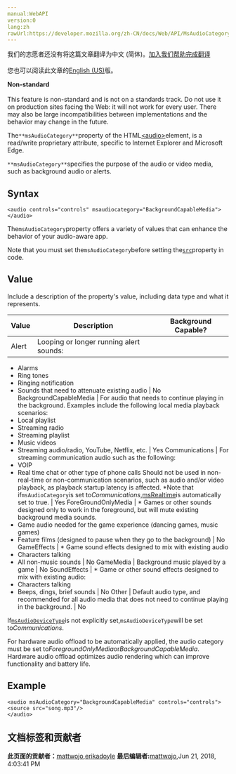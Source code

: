 ```yaml
---
manual:WebAPI
version:0
lang:zh
rawUrl:https://developer.mozilla.org/zh-CN/docs/Web/API/MsAudioCategory
---
```




<bdi>我们的志愿者还没有将这篇文章翻译为<bdi>中文 (简体)</bdi>。[加入我们帮助完成翻译](%15263 "")<br></br>您也可以阅读此文章的[English (US)](%15264 "")版。</bdi>






**Non-standard**<br></br>This feature is non-standard and is not on a standards track. Do not use it on production sites facing the Web: it will not work for every user. There may also be large incompatibilities between implementations and the behavior may change in the future.








The`**msAudioCategory**`property of the HTML[&lt;audio&gt;](%13227 "")element, is a read/write proprietary attribute, specific to Internet Explorer and Microsoft Edge.



`**msAudioCategory**`specifies the purpose of the audio or video media, such as background audio or alerts.


## Syntax<a name="Syntax"></a>

```
<audio controls="controls" msaudiocategory="BackgroundCapableMedia">  </audio>
```


The`msAudioCategory`property offers a variety of values that can enhance the behavior of your audio-aware app.



Note that you must set the`msAudioCategory`before setting the[`src`](%13227 "")property in code.






## Value<a name="Value"></a>


Include a description of the property&#39;s value, including data type and what it represents.

Value | Description | Background Capable? 
 ---  |  ---  |  ---  | 
Alert | Looping or longer running alert sounds:
* Alarms
* Ring tones
* Ringing notification
* Sounds that need to attenuate existing audio | No 
BackgroundCapableMedia | For audio that needs to continue playing in the background. Examples include the following local media playback scenarios:
* Local playlist
* Streaming radio
* Streaming playlist
* Music videos
* Streaming audio/radio, YouTube, Netflix, etc. | Yes 
Communications | For streaming communication audio such as the following:
* VOIP
* Real time chat or other type of phone calls
Should not be used in non-real-time or non-communication scenarios, such as audio and/or video playback, as playback startup latency is affected. *Note that if`msAudioCategory`is set to<em>Communications</em>,[msRealtime](%15265 "")is automatically set to true. | Yes 
ForeGroundOnlyMedia | * Games or other sounds designed only to work in the foreground, but will mute existing background media sounds.
* Game audio needed for the game experience (dancing games, music games)
* Feature films (designed to pause when they go to the background) | No 
GameEffects | * Game sound effects designed to mix with existing audio
* Characters talking
* All non-music sounds | No 
GameMedia | Background music played by a game | No 
SoundEffects | * Game or other sound effects designed to mix with existing audio:
* Characters talking
* Beeps, dings, brief sounds | No 
Other | Default audio type, and recommended for all audio media that does not need to continue playing in the background. | No 







If[`msAudioDeviceType`](%15266 "")is not explicitly set,`msAudioDeviceType`will be set to<em>Communications</em>.



For hardware audio offload to be automatically applied, the audio category must be set to<em>ForegroundOnlyMedia</em>or<em>BackgroundCapableMedia</em>. Hardware audio offload optimizes audio rendering which can improve functionality and battery life.


## Example<a name="Example"></a>

```
<audio msAudioCategory="BackgroundCapableMedia" controls="controls"> 
<source src="song.mp3"/> 
</audio>
```



## 文档标签和贡献者
**此页面的贡献者：**[mattwojo](%14635 ""),[erikadoyle](%3894 "")
**最后编辑者:**[mattwojo](%14635 ""),<time>Jun 21, 2018, 4:03:41 PM</time>



